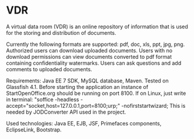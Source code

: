 # VDR
A virtual data room (VDR) is an online repository of information that is used for the storing and distribution of documents. 

Currently the following formats are supported: pdf, doc, xls, ppt, jpg, png.
Authorized users can download uploaded documents.
Users with no download permissions can view documents converted to pdf format containing confidentiality watermarks.
Users can ask questions and add comments to uploaded documents.

Requirements: Java EE 7 SDK, MySQL database, Maven. Tested on Glassfish 4.1.
Before starting the application an instance of StartOpenOffice.org should be running on port 8100. 
If on Linux, just write in terminal: "soffice -headless -accept=\"socket,host=127.0.0.1,port=8100;urp;\" -nofirststartwizard;
This is needed by JODConverter API used in the project.

Used technologies:
Java EE, EJB, JSF, Primefaces components, EclipseLink, Bootstrap.

